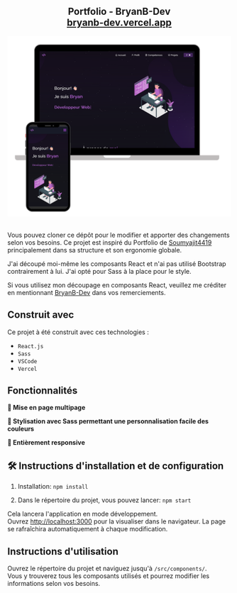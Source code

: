 <h2 align="center">
  Portfolio - BryanB-Dev<br/>
  <a href="https://bryanb-dev.vercel.app/" target="_blank">bryanb-dev.vercel.app</a>
</h2>
<div align="center">
  <img alt="Demo" src="./images/readme-img.png" />
</div>



## 

Vous pouvez cloner ce dépôt pour le modifier et apporter des changements selon vos besoins. Ce projet est inspiré du Portfolio de [Soumyajit4419](https://github.com/soumyajit4419/Portfolio) principalement dans sa structure et son ergonomie globale.

J'ai découpé moi-même les composants React et n'ai pas utilisé Bootstrap contrairement à lui. J'ai opté pour Sass à la place pour le style.

Si vous utilisez mon découpage en composants React, veuillez me créditer en mentionnant [BryanB-Dev](https://github.com/BryanB-Dev/Portfolio) dans vos remerciements.

## Construit avec

Ce projet à été construit avec ces technologies :

- ``React.js``
- ``Sass``
- ``VSCode``
- ``Vercel``

## Fonctionnalités

**📖 Mise en page multipage**

**🎨 Stylisation avec Sass permettant une personnalisation facile des couleurs**

**📱 Entièrement responsive**

## 🛠 Instructions d'installation et de configuration

1. Installation: `npm install` 

2. Dans le répertoire du projet, vous pouvez lancer: `npm start`

Cela lancera l'application en mode développement.\
Ouvrez [http://localhost:3000](http://localhost:3000) pour la visualiser dans le navigateur.
La page se rafraîchira automatiquement à chaque modification.

## Instructions d'utilisation

Ouvrez le répertoire du projet et naviguez jusqu'à `/src/components/`. <br/>
Vous y trouverez tous les composants utilisés et pourrez modifier les informations selon vos besoins.
